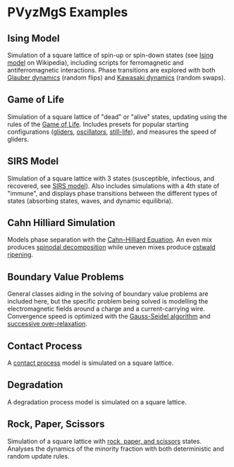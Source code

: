 # PVyzMgS Examples

## Ising Model

Simulation of a square lattice of spin-up or spin-down states (see [Ising model](https://en.wikipedia.org/wiki/Ising_model) on Wikipedia), including scripts for ferromagnetic and antiferromagnetic interactions.
Phase transitions are explored with both [Glauber dynamics](https://en.wikipedia.org/wiki/Glauber_dynamics) (random flips) and [Kawasaki dynamics](https://link.springer.com/chapter/10.1007/978-3-319-24777-9_18) (random swaps).

## Game of Life

Simulation of a square lattice of "dead" or "alive" states, updating using the rules of the [Game of Life](https://en.wikipedia.org/wiki/Conway's_Game_of_Life).
Includes presets for popular starting configurations ([gliders](https://conwaylife.com/wiki/Spaceship), [oscillators](https://conwaylife.com/wiki/Oscillator), [still-life](https://conwaylife.com/wiki/Still_life)), and measures the speed of gliders.

## SIRS Model

Simulation of a square lattice with 3 states (susceptible, infectious, and recovered, see [SIRS model](https://en.wikipedia.org/wiki/Compartmental_models_in_epidemiology)).
Also includes simulations with a 4th state of "immune", and displays phase transitions between the different types of states (absorbing states, waves, and dynamic equilibria).

## Cahn Hilliard Simulation

Models phase separation with the [Cahn-Hilliard Equation](https://en.wikipedia.org/wiki/Cahn%E2%80%93Hilliard_equation).
An even mix produces [spinodal decomposition](https://en.wikipedia.org/wiki/Spinodal_decomposition) while uneven mixes produce [ostwald ripening](https://en.wikipedia.org/wiki/Ostwald_ripening).

## Boundary Value Problems

General classes aiding in the solving of boundary value problems are included here, but the specific problem being solved is modelling the electromagnetic fields around a charge and a current-carrying wire.
Convergence speed is optimized with the [Gauss-Seidel algorithm](https://en.wikipedia.org/wiki/Gauss%E2%80%93Seidel_method) and [successive over-relaxation](https://en.wikipedia.org/wiki/Successive_over-relaxation).

## Contact Process

A [contact process](https://en.wikipedia.org/wiki/Contact_process_(mathematics)) model is simulated on a square lattice.

## Degradation

A degradation process model is simulated on a square lattice.

## Rock, Paper, Scissors

Simulation of a square lattice with [rock, paper, and scissors](https://en.wikipedia.org/wiki/Rock_paper_scissors) states.
Analyses the dynamics of the minority fraction with both deterministic and random update rules.

